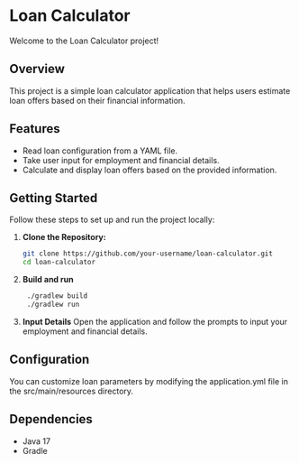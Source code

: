 # Loan Calculator

Welcome to the Loan Calculator project!

## Overview

This project is a simple loan calculator application that helps users estimate loan offers based on their financial information.

## Features

- Read loan configuration from a YAML file.
- Take user input for employment and financial details.
- Calculate and display loan offers based on the provided information.

## Getting Started

Follow these steps to set up and run the project locally:

1. **Clone the Repository:**
   ```bash
   git clone https://github.com/your-username/loan-calculator.git
   cd loan-calculator

2. **Build and run**
   ```bash
    ./gradlew build
    ./gradlew run

3. **Input Details**
Open the application and follow the prompts to input your employment and financial details.

## Configuration
You can customize loan parameters by modifying the application.yml file in the src/main/resources directory.

## Dependencies
- Java 17
- Gradle